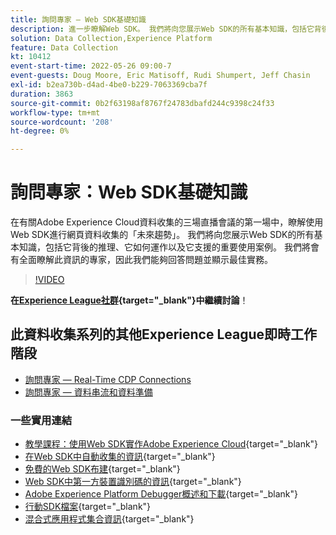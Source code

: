 ```yaml
---
title: 詢問專家 — Web SDK基礎知識
description: 進一步瞭解Web SDK。 我們將向您展示Web SDK的所有基本知識，包括它背後的推理、它如何運作以及它支援的重要使用案例。
solution: Data Collection,Experience Platform
feature: Data Collection
kt: 10412
event-start-time: 2022-05-26 09:00-7
event-guests: Doug Moore, Eric Matisoff, Rudi Shumpert, Jeff Chasin
exl-id: b2ea730b-d4ad-4be0-b229-7063369cba7f
duration: 3863
source-git-commit: 0b2f63198af8767f24783dbafd244c9398c24f33
workflow-type: tm+mt
source-wordcount: '208'
ht-degree: 0%

---
```


# 詢問專家：Web SDK基礎知識

在有關Adobe Experience Cloud資料收集的三場直播會議的第一場中，瞭解使用Web SDK進行網頁資料收集的「未來趨勢」。 我們將向您展示Web SDK的所有基本知識，包括它背後的推理、它如何運作以及它支援的重要使用案例。 我們將會有全面瞭解此資訊的專家，因此我們能夠回答問題並顯示最佳實務。

>[!VIDEO](https://video.tv.adobe.com/v/343335/?quality=12&learn=on)

**在[Experience League社群](https://experienceleaguecommunities.adobe.com/t5/adobe-experience-platform-launch/experience-league-live-post-session-discussion-the-basics-of-web/m-p/454159#M283){target="_blank"}中繼續討論**！

## 此資料收集系列的其他Experience League即時工作階段

* [詢問專家 — Real-Time CDP Connections](exl-live-episode-06-23-22.md)
* [詢問專家 — 資料串流和資料準備](exl-live-episode-07-21-22.md)

### 一些實用連結

* [教學課程：使用Web SDK實作Adobe Experience Cloud](https://experienceleague.adobe.com/docs/platform-learn/implement-web-sdk/overview.html?lang=zh-Hant){target="_blank"}
* [在Web SDK中自動收集的資訊](https://experienceleague.adobe.com/docs/experience-platform/edge/data-collection/automatic-information.html?lang=en){target="_blank"}
* [免費的Web SDK布建](https://adobe.ly/websdkaccess){target="_blank"}
* [Web SDK中第一方裝置識別碼的資訊](https://experienceleague.adobe.com/docs/experience-platform/edge/identity/first-party-device-ids.html){target="_blank"}
* [Adobe Experience Platform Debugger概述和下載](https://experienceleague.adobe.com/docs/platform-learn/data-collection/debugger/overview.html?lang=en){target="_blank"}
* [行動SDK檔案](https://developer.adobe.com/client-sdks/documentation/){target="_blank"}
* [混合式應用程式集合資訊](https://experienceleague.adobe.com/docs/mobile-services/ios/sdk-reference-ios/hybrid-app.html){target="_blank"}


